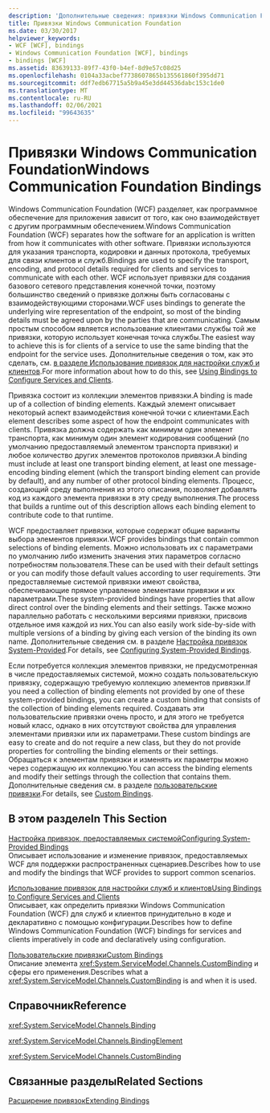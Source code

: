 ```yaml
---
description: 'Дополнительные сведения: привязки Windows Communication Foundation'
title: Привязки Windows Communication Foundation
ms.date: 03/30/2017
helpviewer_keywords:
- WCF [WCF], bindings
- Windows Communication Foundation [WCF], bindings
- bindings [WCF]
ms.assetid: 83639133-89f7-43f0-b4ef-8d9e57c08d25
ms.openlocfilehash: 0104a33acbef7738607865b135561860f395dd71
ms.sourcegitcommit: ddf7edb67715a5b9a45e3dd44536dabc153c1de0
ms.translationtype: MT
ms.contentlocale: ru-RU
ms.lasthandoff: 02/06/2021
ms.locfileid: "99643635"
---
```

# <a name="windows-communication-foundation-bindings"></a><span data-ttu-id="34fe6-103">Привязки Windows Communication Foundation</span><span class="sxs-lookup"><span data-stu-id="34fe6-103">Windows Communication Foundation Bindings</span></span>

<span data-ttu-id="34fe6-104">Windows Communication Foundation (WCF) разделяет, как программное обеспечение для приложения зависит от того, как оно взаимодействует с другим программным обеспечением.</span><span class="sxs-lookup"><span data-stu-id="34fe6-104">Windows Communication Foundation (WCF) separates how the software for an application is written from how it communicates with other software.</span></span> <span data-ttu-id="34fe6-105">Привязки используются для указания транспорта, кодировки и данных протокола, требуемых для связи клиентов и служб.</span><span class="sxs-lookup"><span data-stu-id="34fe6-105">Bindings are used to specify the transport, encoding, and protocol details required for clients and services to communicate with each other.</span></span> <span data-ttu-id="34fe6-106">WCF использует привязки для создания базового сетевого представления конечной точки, поэтому большинство сведений о привязке должны быть согласованы с взаимодействующими сторонами.</span><span class="sxs-lookup"><span data-stu-id="34fe6-106">WCF uses bindings to generate the underlying wire representation of the endpoint, so most of the binding details must be agreed upon by the parties that are communicating.</span></span> <span data-ttu-id="34fe6-107">Самым простым способом является использование клиентами службы той же привязки, которую использует конечная точка службы.</span><span class="sxs-lookup"><span data-stu-id="34fe6-107">The easiest way to achieve this is for clients of a service to use the same binding that the endpoint for the service uses.</span></span> <span data-ttu-id="34fe6-108">Дополнительные сведения о том, как это сделать, см. [в разделе Использование привязок для настройки служб и клиентов](../using-bindings-to-configure-services-and-clients.md).</span><span class="sxs-lookup"><span data-stu-id="34fe6-108">For more information about how to do this, see [Using Bindings to Configure Services and Clients](../using-bindings-to-configure-services-and-clients.md).</span></span>  
  
 <span data-ttu-id="34fe6-109">Привязка состоит из коллекции элементов привязки.</span><span class="sxs-lookup"><span data-stu-id="34fe6-109">A binding is made up of a collection of binding elements.</span></span> <span data-ttu-id="34fe6-110">Каждый элемент описывает некоторый аспект взаимодействия конечной точки с клиентами.</span><span class="sxs-lookup"><span data-stu-id="34fe6-110">Each element describes some aspect of how the endpoint communicates with clients.</span></span> <span data-ttu-id="34fe6-111">Привязка должна содержать как минимум один элемент транспорта, как минимум один элемент кодирования сообщений (по умолчанию предоставляемый элементом транспорта привязки) и любое количество других элементов протоколов привязки.</span><span class="sxs-lookup"><span data-stu-id="34fe6-111">A binding must include at least one transport binding element, at least one message-encoding binding element (which the transport binding element can provide by default), and any number of other protocol binding elements.</span></span> <span data-ttu-id="34fe6-112">Процесс, создающий среду выполнения из этого описания, позволяет добавлять код из каждого элемента привязки в эту среду выполнения.</span><span class="sxs-lookup"><span data-stu-id="34fe6-112">The process that builds a runtime out of this description allows each binding element to contribute code to that runtime.</span></span>  
  
 <span data-ttu-id="34fe6-113">WCF предоставляет привязки, которые содержат общие варианты выбора элементов привязки.</span><span class="sxs-lookup"><span data-stu-id="34fe6-113">WCF provides bindings that contain common selections of binding elements.</span></span> <span data-ttu-id="34fe6-114">Можно использовать их с параметрами по умолчанию либо изменить значения этих параметров согласно потребностям пользователя.</span><span class="sxs-lookup"><span data-stu-id="34fe6-114">These can be used with their default settings or you can modify those default values according to user requirements.</span></span> <span data-ttu-id="34fe6-115">Эти предоставляемые системой привязки имеют свойства, обеспечивающие прямое управление элементами привязки и их параметрами.</span><span class="sxs-lookup"><span data-stu-id="34fe6-115">These system-provided bindings have properties that allow direct control over the binding elements and their settings.</span></span> <span data-ttu-id="34fe6-116">Также можно параллельно работать с несколькими версиями привязки, присвоив отдельное имя каждой из них.</span><span class="sxs-lookup"><span data-stu-id="34fe6-116">You can also easily work side-by-side with multiple versions of a binding by giving each version of the binding its own name.</span></span> <span data-ttu-id="34fe6-117">Дополнительные сведения см. в разделе [Настройка привязок System-Provided](configuring-system-provided-bindings.md).</span><span class="sxs-lookup"><span data-stu-id="34fe6-117">For details, see [Configuring System-Provided Bindings](configuring-system-provided-bindings.md).</span></span>  
  
 <span data-ttu-id="34fe6-118">Если потребуется коллекция элементов привязки, не предусмотренная в числе предоставляемых системой, можно создать пользовательскую привязку, содержащую требуемую коллекцию элементов привязки.</span><span class="sxs-lookup"><span data-stu-id="34fe6-118">If you need a collection of binding elements not provided by one of these system-provided bindings, you can create a custom binding that consists of the collection of binding elements required.</span></span> <span data-ttu-id="34fe6-119">Создавать эти пользовательские привязки очень просто, и для этого не требуется новый класс, однако в них отсутствуют свойства для управления элементами привязки или их параметрами.</span><span class="sxs-lookup"><span data-stu-id="34fe6-119">These custom bindings are easy to create and do not require a new class, but they do not provide properties for controlling the binding elements or their settings.</span></span> <span data-ttu-id="34fe6-120">Обращаться к элементам привязки и изменять их параметры можно через содержащую их коллекцию.</span><span class="sxs-lookup"><span data-stu-id="34fe6-120">You can access the binding elements and modify their settings through the collection that contains them.</span></span> <span data-ttu-id="34fe6-121">Дополнительные сведения см. в разделе [пользовательские привязки](../extending/custom-bindings.md).</span><span class="sxs-lookup"><span data-stu-id="34fe6-121">For details, see [Custom Bindings](../extending/custom-bindings.md).</span></span>  
  
## <a name="in-this-section"></a><span data-ttu-id="34fe6-122">В этом разделе</span><span class="sxs-lookup"><span data-stu-id="34fe6-122">In This Section</span></span>  

 [<span data-ttu-id="34fe6-123">Настройка привязок, предоставляемых системой</span><span class="sxs-lookup"><span data-stu-id="34fe6-123">Configuring System-Provided Bindings</span></span>](configuring-system-provided-bindings.md)  
 <span data-ttu-id="34fe6-124">Описывает использование и изменение привязок, предоставляемых WCF для поддержки распространенных сценариев.</span><span class="sxs-lookup"><span data-stu-id="34fe6-124">Describes how to use and modify the bindings that WCF provides to support common scenarios.</span></span>  
  
 [<span data-ttu-id="34fe6-125">Использование привязок для настройки служб и клиентов</span><span class="sxs-lookup"><span data-stu-id="34fe6-125">Using Bindings to Configure Services and Clients</span></span>](../using-bindings-to-configure-services-and-clients.md)  
 <span data-ttu-id="34fe6-126">Описывает, как определить привязки Windows Communication Foundation (WCF) для служб и клиентов принудительно в коде и декларативно с помощью конфигурации.</span><span class="sxs-lookup"><span data-stu-id="34fe6-126">Describes how to define Windows Communication Foundation (WCF) bindings for services and clients imperatively in code and declaratively using configuration.</span></span>  
  
 [<span data-ttu-id="34fe6-127">Пользовательские привязки</span><span class="sxs-lookup"><span data-stu-id="34fe6-127">Custom Bindings</span></span>](../extending/custom-bindings.md)  
 <span data-ttu-id="34fe6-128">Описание элемента <xref:System.ServiceModel.Channels.CustomBinding> и сферы его применения.</span><span class="sxs-lookup"><span data-stu-id="34fe6-128">Describes what a <xref:System.ServiceModel.Channels.CustomBinding> is and when it is used.</span></span>  
  
## <a name="reference"></a><span data-ttu-id="34fe6-129">Справочник</span><span class="sxs-lookup"><span data-stu-id="34fe6-129">Reference</span></span>  

 <xref:System.ServiceModel.Channels.Binding>  
  
 <xref:System.ServiceModel.Channels.BindingElement>  
  
 <xref:System.ServiceModel.Channels.CustomBinding>  
  
## <a name="related-sections"></a><span data-ttu-id="34fe6-130">Связанные разделы</span><span class="sxs-lookup"><span data-stu-id="34fe6-130">Related Sections</span></span>  

 [<span data-ttu-id="34fe6-131">Расширение привязок</span><span class="sxs-lookup"><span data-stu-id="34fe6-131">Extending Bindings</span></span>](../extending/extending-bindings.md)
